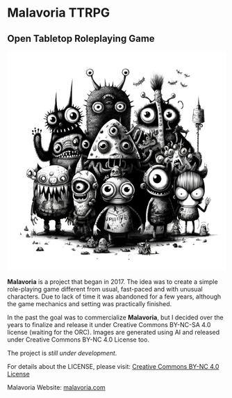 # Malavoria TTRPG
## Open Tabletop Roleplaying Game

![img](https://github.com/caigoshinobi/malavoria/blob/main/assets/img/home.jpg)

**Malavoria** is a project that began in 2017. The idea was to create a simple role-playing game different from usual, fast-paced and with unusual characters. Due to lack of time it was abandoned for a few years, although the game mechanics and setting was practically finished. 
 
In the past the goal was to commercialize **Malavoria**, but I decided over the years to finalize and release it under Creative Commons BY-NC-SA 4.0 license (waiting for the ORC). Images are generated using AI and released under Creative Commons BY-NC 4.0 License too.

The project is *still under development*.

For details about the LICENSE, please visit:
[Creative Commons BY-NC 4.0 License](https://creativecommons.org/licenses/by-nc-sa/4.0/)

Malavoria Website: [malavoria.com](https://malavoria.com)
